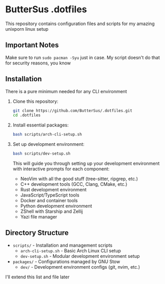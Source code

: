 # ButterSus .dotfiles

This repository contains configuration files and scripts for my amazing unixporn linux setup

## Important Notes

Make sure to run `sudo pacman -Syu` just in case. My script doesn't do that for security reasons, you know

## Installation

There is a pure minimum needed for any CLI environment

1. Clone this repository:
   ```bash
   git clone https://github.com/ButterSus/.dotfiles.git
   cd .dotfiles
   ```

2. Install essential packages:
   ```bash
   bash scripts/arch-cli-setup.sh
   ```

3. Set up development environment:
   ```bash
   bash scripts/dev-setup.sh
   ```
   This will guide you through setting up your development environment with interactive prompts for each component:
   - NeoVim with all the good stuff (tree-sitter, ripgrep, etc.)
   - C++ development tools (GCC, Clang, CMake, etc.)
   - Rust development environment
   - JavaScript/TypeScript tools
   - Docker and container tools
   - Python development environment
   - ZShell with Starship and Zellij
   - Yazi file manager

## Directory Structure
- `scripts/` - Installation and management scripts
  - `arch-cli-setup.sh` - Basic Arch Linux CLI setup
  - `dev-setup.sh` - Modular development environment setup
- `packages/` - Configurations managed by GNU Stow
  - `dev/` - Development environment configs (git, nvim, etc.)

I'll extend this list and file later